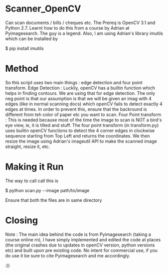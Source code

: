 # Scanner_OpenCV

Can scan documents / bills / cheques etc. The Prereq is OpenCV 3.1 and Python 2.7. Learnt how to do this from a course by Adrian at Pyimagesearch. The guy is a legend. 
Also, I am using Adrian's library imutils which can be installed by 

$ pip install imutils 

# Method 

So this script uses two main things : edge detection and four point transform. 
Edge Detection : Luckily, openCV has a builtin function which helps in finding contours. We are using that for edge detection. The only neg point is that our assumption is that we will be given an imag with 4 edges (like in normal scanning docs) which openCV fails to detect exactly 4 edges at times. In order to prevent this, ensure that the backround is different from teh color of paper etc you want to scan.
Four Point transform : This is needed because most of the time the image to scan is NOT a bird's eye view, ie, it is tilted and stuff. The four point transform (in transform.py) uses builtin openCV functions to detect the 4 corner edges in clockwise sequence starting from Top Left and returns the coordinates. We then resize the image using Adrian's imageutil API to make the scanned image straight, resize it, etc.

# Making it Run

The way to call call this is 

$ python scan.py --image path/to/image

Ensure that both the files are in same directory

# Closing
Note : The main idea behind the code is from Pyimagesearch (taking a course online rn), I have simply implemented and edited the code at places (the original crashes due to updates in openCV version, python versions etc) and built upon pre existing code. No intent for commercial use, if you do use it be sure to cite Pyimagesearch and me accordingly.


:))
